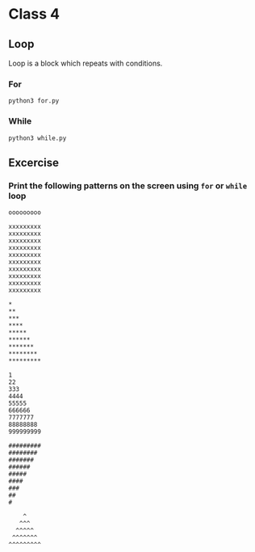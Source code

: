 # Class 4

## Loop

Loop is a block which repeats with conditions.

### For

```shell script
python3 for.py
```

### While

```shell script
python3 while.py
```

## Excercise

### Print the following patterns on the screen using `for` or `while` loop

```text
ooooooooo
```

```text
xxxxxxxxx
xxxxxxxxx
xxxxxxxxx
xxxxxxxxx
xxxxxxxxx
xxxxxxxxx
xxxxxxxxx
xxxxxxxxx
xxxxxxxxx
xxxxxxxxx
```

```text
*
**
***
****
*****
******
*******
********
*********
```

```text
1
22
333
4444
55555
666666
7777777
88888888
999999999
```

```text
#########
########
#######
######
#####
####
###
##
#
```

```text
    ^
   ^^^
  ^^^^^
 ^^^^^^^
^^^^^^^^^
```

